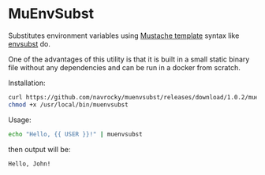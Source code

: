 # MuEnvSubst

Substitutes environment variables using [Mustache template](https://mustache.github.io/) syntax like 
[envsubst](https://www.gnu.org/software/gettext/manual/html_node/envsubst-Invocation.html) do.

One of the advantages of this utility is that it is built in a small static binary file without any dependencies and 
can be run in a docker from scratch.

Installation:

```sh
curl https://github.com/navrocky/muenvsubst/releases/download/1.0.2/muenvsubst -Lo /usr/local/bin/muenvsubst
chmod +x /usr/local/bin/muenvsubst
```

Usage:

```sh
echo "Hello, {{ USER }}!" | muenvsubst
```

then output will be: 

```
Hello, John!
```
